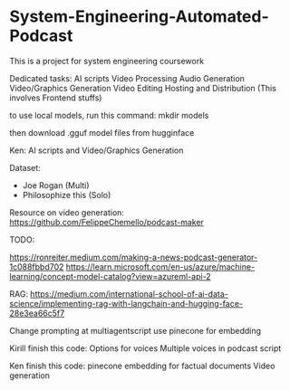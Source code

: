 # System-Engineering-Automated-Podcast
This is a project for system engineering coursework

Dedicated tasks:
AI scripts
Video Processing
Audio Generation
Video/Graphics Generation
Video Editing
Hosting and Distribution (This involves Frontend stuffs)

to use local models, run this command:
mkdir models

then download .gguf model files from hugginface

Ken:
AI scripts and Video/Graphics Generation

Dataset:
- Joe Rogan (Multi)
- Philosophize this (Solo)

Resource on video generation:
https://github.com/FelippeChemello/podcast-maker

TODO:

https://ronreiter.medium.com/making-a-news-podcast-generator-1c088fbbd702
https://learn.microsoft.com/en-us/azure/machine-learning/concept-model-catalog?view=azureml-api-2


RAG:
https://medium.com/international-school-of-ai-data-science/implementing-rag-with-langchain-and-hugging-face-28e3ea66c5f7


Change prompting at multiagentscript
use pinecone for embedding


Kirill finish this code:
Options for voices
Multiple voices in podcast script

Ken finish this code:
pinecone embedding for factual documents
Video generation
